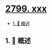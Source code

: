 # [2799. xxx](https://github.com/Tdahuyou/TNotes.leetcode/tree/main/notes/2799.%20xxx)

<!-- region:toc -->

- [1. 📝 概述](#1--概述)

<!-- endregion:toc -->

## 1. 📝 概述
